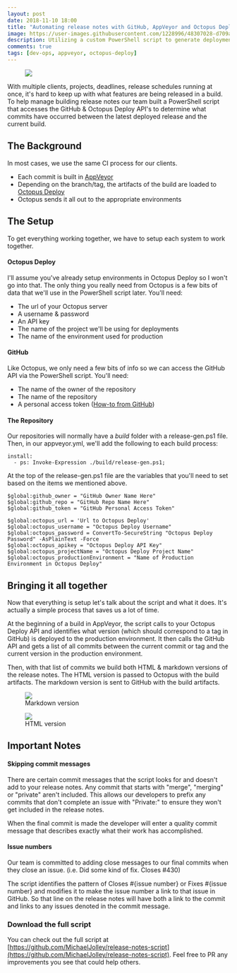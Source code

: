 ```yaml
---
layout: post
date: 2018-11-10 18:00
title: "Automating release notes with GitHub, AppVeyor and Octopus Deploy"
image: https://user-images.githubusercontent.com/1228996/48307028-d709a500-e509-11e8-9bd6-b7cd12cbce90.png
description: Utilizing a custom PowerShell script to generate deployment relase notes with GitHub, AppVeyor & Octopus Deploy
comments: true
tags: [dev-ops, appveyor, octopus-deploy]
---
```


<figure>
  <img src="https://user-images.githubusercontent.com/1228996/48307028-d709a500-e509-11e8-9bd6-b7cd12cbce90.png">
</figure>

With multiple clients, projects, deadlines, release schedules running at once, it's hard to keep up with what features are being released in a build.  To help manage building release notes our team built a PowerShell script that accesses the GitHub &amp; Octopus Deploy API's to determine what commits have occurred between the latest deployed release and the current build.

## The Background

In most cases, we use the same CI process for our clients.  

- Each commit is built in [AppVeyor](https://www.appveyor.com)
- Depending on the branch/tag, the artifacts of the build are loaded to [Octopus Deploy](https://octopus.com/)
- Octopus sends it all out to the appropriate environments

## The Setup

To get everything working together, we have to setup each system to work together.  

#### Octopus Deploy

I'll assume you've already setup environments in Octopus Deploy so I won't go into that.  The only thing you really need from Octopus is a few bits of data that we'll use in the PowerShell script later.  You'll need:

- The url of your Octopus server
- A username &amp; password
- An API key
- The name of the project we'll be using for deployments
- The name of the environment used for production

#### GitHub

Like Octopus, we only need a few bits of info so we can access the GitHub API via the PowerShell script.  You'll need:

- The name of the owner of the repository
- The name of the repository
- A personal access token ([How-to from GitHub](https://blog.github.com/2013-05-16-personal-api-tokens/))


#### The Repository

Our repositories will normally have a *build* folder with a release-gen.ps1 file.  Then, in our appveyor.yml, we'll add the following to each build process:

<pre><code class="language-yaml">install:
  - ps: Invoke-Expression ./build/release-gen.ps1;
</code></pre>

At the top of the release-gen.ps1 file are the variables that you'll need to set based on the items we mentioned above.

<pre><code class="language-powershell">$global:github_owner = "GitHub Owner Name Here"
$global:github_repo = "GitHub Repo Name Here"
$global:github_token = "GitHub Personal Access Token"

$global:octopus_url = 'Url to Octopus Deploy'
$global:octopus_username = "Octopus Deploy Username"
$global:octopus_password = ConvertTo-SecureString "Octopus Deploy Password" -AsPlainText -Force
$global:octopus_apikey = "Octopus Deploy API Key"
$global:octopus_projectName = "Octopus Deploy Project Name"
$global:octopus_productionEnvironment = "Name of Production Environment in Octopus Deploy"
</code></pre>

## Bringing it all together

Now that everything is setup let's talk about the script and what it does.  It's actually a simple process that saves us a lot of time.

At the beginning of a build in AppVeyor, the script calls to your Octopus Deploy API and identifies what version (which should correspond to a tag in GitHub) is deployed to the production environment.  It then calls the GitHub API and gets a list of all commits between the current commit or tag and the current version in the production environment.

Then, with that list of commits we build both HTML &amp; markdown versions of the release notes.  The HTML version is passed to Octopus with the build artifacts.  The markdown version is sent to GitHub with the build artifacts.

<figure>
  <img src="https://user-images.githubusercontent.com/1228996/48307475-14befb80-e513-11e8-85fb-b50ec28751b2.png"/>
  <figcaption>Markdown version</figcaption>
</figure>

<figure>
  <img src="https://user-images.githubusercontent.com/1228996/48307489-69fb0d00-e513-11e8-8f8c-a86359d90494.png"/>
  <figcaption>HTML version</figcaption>
</figure>

## Important Notes

#### Skipping commit messages

There are certain commit messages that the script looks for and doesn't add to your release notes.  Any commit that starts with "merge", "merging" or "private" aren't included.  This allows our developers to prefix any commits that don't complete an issue with "Private:" to ensure they won't get included in the release notes.  

When the final commit is made the developer will enter a quality commit message that describes exactly what their work has accomplished.

#### Issue numbers

Our team is committed to adding close messages to our final commits when they close an issue.  (i.e. Did some kind of fix.  Closes #430)

The script identifies the pattern of Closes #{issue number} or Fixes #{issue number} and modifies it to make the issue number a link to that issue in GitHub.  So that line on the release notes will have both a link to the commit and links to any issues denoted in the commit message.

### Download the full script

You can check out the full script at [https://github.com/MichaelJolley/release-notes-script](https://github.com/MichaelJolley/release-notes-script).  Feel free to PR any improvements you see that could help others.
